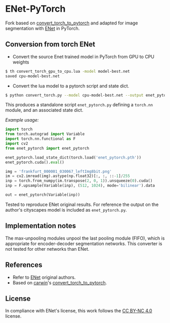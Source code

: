 # ENet-PyTorch
Fork based on [convert_torch_to_pytorch](https://github.com/clcarwin/convert_torch_to_pytorch) and adapted for image segmentation with [ENet](https://github.com/e-lab/ENet-training) in PyTorch.

## Conversion from torch ENet
* Convert the source Enet trained model in PyTorch from GPU to CPU weights

```bash
$ th convert_torch_gpu_to_cpu.lua -model model-best.net
saved cpu-model-best.net
```

* Convert the lua model to a pytorch script and state dict.

```bash
$ python convert_torch.py --model cpu-model-best.net --output enet_pytorch
```
This produces a standalone script `enet_pytorch.py` defining a `torch.nn` module, and an associated state dict.

*Example usage:*
```python
import torch
from torch.autograd import Variable
import torch.nn.functional as F
import cv2
from enet_pytorch import enet_pytorch

enet_pytorch.load_state_dict(torch.load('enet_pytorch.pth'))
enet_pytorch.cuda().eval()

img = 'frankfurt_000001_030067_leftImg8bit.png'
im = cv2.imread(img).astype(np.float32)[:, :, ::-1]/255
inp = torch.from_numpy(im.transpose(2, 0, 1)).unsqueeze(0).cuda()
inp = F.upsample(Variable(inp), (512, 1024), mode='bilinear').data

out = enet_pytorch(Variable(inp))
```

Tested to reproduce ENet original results. For reference the output on the author's cityscapes model is included as `enet_pytorch.py`.

## Implementation notes
The max-unpooling modules unpool the last pooling module (FIFO), which is appropriate for encoder-decoder segmentation networks. This converter is not tested for other networks than ENet.


## References
* Refer to [ENet](https://github.com/e-lab/ENet-training) original authors.
* Based on [carwin](https://github.com/clcarwin)'s [convert_torch_to_pytorch](https://github.com/clcarwin/convert_torch_to_pytorch).

## License
In compliance with ENet's license, this work follows the [CC BY-NC 4.0](http://creativecommons.org/licenses/by-nc/4.0/) license.

